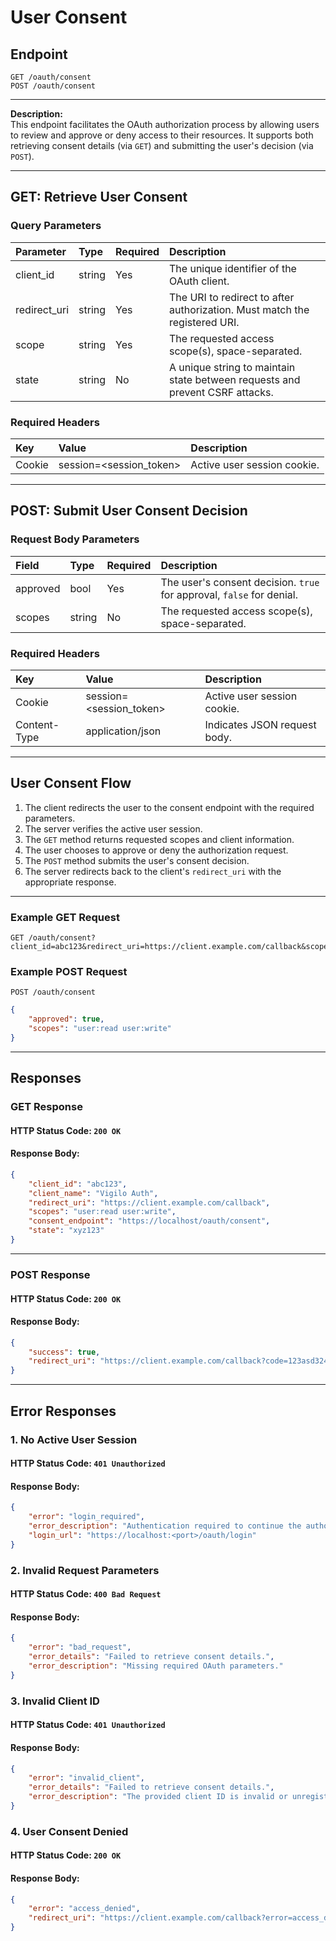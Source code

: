 # User Consent

## Endpoint
```
GET /oauth/consent
POST /oauth/consent
```

---

**Description:**  
This endpoint facilitates the OAuth authorization process by allowing users to review and approve or deny access to their resources. It supports both retrieving consent details (via `GET`) and submitting the user's decision (via `POST`).

---

## GET: Retrieve User Consent

### Query Parameters
| Parameter    | Type    | Required | Description                                                                 |
| :----------- | :------ | :------- | :-------------------------------------------------------------------------- |
| client_id    | string  | Yes      | The unique identifier of the OAuth client.                                  |
| redirect_uri | string  | Yes      | The URI to redirect to after authorization. Must match the registered URI.  |
| scope        | string  | Yes      | The requested access scope(s), space-separated.                             |
| state        | string  | No       | A unique string to maintain state between requests and prevent CSRF attacks.|

### Required Headers
| Key    | Value                   | Description                   |
| :----- | :-----------------------| :-----------------------------|
| Cookie | session=<session_token> | Active user session cookie.   |

---

## POST: Submit User Consent Decision

### Request Body Parameters
| Field     | Type    | Required  | Description                                                                 |
| :-------- | :------ | :-------- | :-------------------------------------------------------------------------- |
| approved  | bool    | Yes       | The user's consent decision. `true` for approval, `false` for denial.       |
| scopes    | string  | No        | The requested access scope(s), space-separated.                             |

### Required Headers
| Key          | Value                   | Description                   |
| :----------- | :-----------------------| :-----------------------------|
| Cookie       | session=<session_token> | Active user session cookie.   |
| Content-Type | application/json        | Indicates JSON request body.  |

---

## User Consent Flow

1. The client redirects the user to the consent endpoint with the required parameters.
2. The server verifies the active user session.
3. The `GET` method returns requested scopes and client information.
4. The user chooses to approve or deny the authorization request.
5. The `POST` method submits the user's consent decision.
6. The server redirects back to the client's `redirect_uri` with the appropriate response.

---

### Example GET Request
```
GET /oauth/consent?client_id=abc123&redirect_uri=https://client.example.com/callback&scope=user:read+user:write&state=xyz123
```

### Example POST Request
```
POST /oauth/consent
```
```json
{
    "approved": true,
    "scopes": "user:read user:write"
}
```

---

## Responses

### GET Response
#### HTTP Status Code: `200 OK`
#### Response Body:
```json
{
    "client_id": "abc123",
    "client_name": "Vigilo Auth",
    "redirect_uri": "https://client.example.com/callback",
    "scopes": "user:read user:write",
    "consent_endpoint": "https://localhost/oauth/consent",
    "state": "xyz123"
}
```

---

### POST Response
#### HTTP Status Code: `200 OK`
#### Response Body:
```json
{
    "success": true,
    "redirect_uri": "https://client.example.com/callback?code=123asd324&state=xyz123"
}
```

---

## Error Responses

### 1. No Active User Session
#### HTTP Status Code: `401 Unauthorized`
#### Response Body:
```json
{
    "error": "login_required",
    "error_description": "Authentication required to continue the authorization flow.",
    "login_url": "https://localhost:<port>/oauth/login"
}
```

### 2. Invalid Request Parameters
#### HTTP Status Code: `400 Bad Request`
#### Response Body:
```json
{
    "error": "bad_request",
    "error_details": "Failed to retrieve consent details.",
    "error_description": "Missing required OAuth parameters."
}
```

### 3. Invalid Client ID
#### HTTP Status Code: `401 Unauthorized`
#### Response Body:
```json
{
    "error": "invalid_client",
    "error_details": "Failed to retrieve consent details.",
    "error_description": "The provided client ID is invalid or unregistered."
}
```

### 4. User Consent Denied
#### HTTP Status Code: `200 OK`
#### Response Body:
```json
{
    "error": "access_denied",
    "redirect_uri": "https://client.example.com/callback?error=access_denied&error_description=user%20denied%20access%20to%20the%20requested%20scopes&state=xyz123"
}
```